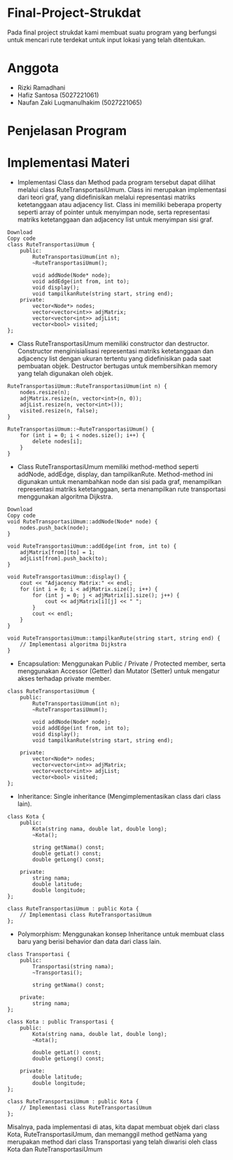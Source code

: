 # Final-Project-Strukdat
Pada final project strukdat kami membuat suatu program yang berfungsi untuk mencari rute terdekat untuk input lokasi yang telah ditentukan.
# Anggota
- Rizki Ramadhani
- Hafiz Santosa (5027221061)
- Naufan Zaki Luqmanulhakim (5027221065)
# Penjelasan Program

# Implementasi Materi

- Implementasi Class dan Method pada program tersebut dapat dilihat melalui class RuteTransportasiUmum. Class ini merupakan implementasi dari teori graf, yang didefinisikan melalui representasi matriks ketetanggaan atau adjacency list. Class ini memiliki beberapa property seperti array of pointer untuk menyimpan node, serta representasi matriks ketetanggaan dan adjacency list untuk menyimpan sisi graf.

```
Download
Copy code
class RuteTransportasiUmum {
    public:
        RuteTransportasiUmum(int n);
        ~RuteTransportasiUmum();

        void addNode(Node* node);
        void addEdge(int from, int to);
        void display();
        void tampilkanRute(string start, string end);
    private:
        vector<Node*> nodes;
        vector<vector<int>> adjMatrix;
        vector<vector<int>> adjList;
        vector<bool> visited;
};
```
- Class RuteTransportasiUmum memiliki constructor dan destructor. Constructor menginisialisasi representasi matriks ketetanggaan dan adjacency list dengan ukuran tertentu yang didefinisikan pada saat pembuatan objek. Destructor bertugas untuk membersihkan memory yang telah digunakan oleh objek.

```
RuteTransportasiUmum::RuteTransportasiUmum(int n) {
    nodes.resize(n);
    adjMatrix.resize(n, vector<int>(n, 0));
    adjList.resize(n, vector<int>());
    visited.resize(n, false);
}

RuteTransportasiUmum::~RuteTransportasiUmum() {
    for (int i = 0; i < nodes.size(); i++) {
        delete nodes[i];
    }
}
```

- Class RuteTransportasiUmum memiliki method-method seperti addNode, addEdge, display, dan tampilkanRute. Method-method ini digunakan untuk menambahkan node dan sisi pada graf, menampilkan representasi matriks ketetanggaan, serta menampilkan rute transportasi menggunakan algoritma Dijkstra.
```
Download
Copy code
void RuteTransportasiUmum::addNode(Node* node) {
    nodes.push_back(node);
}

void RuteTransportasiUmum::addEdge(int from, int to) {
    adjMatrix[from][to] = 1;
    adjList[from].push_back(to);
}

void RuteTransportasiUmum::display() {
    cout << "Adjacency Matrix:" << endl;
    for (int i = 0; i < adjMatrix.size(); i++) {
        for (int j = 0; j < adjMatrix[i].size(); j++) {
            cout << adjMatrix[i][j] << " ";
        }
        cout << endl;
    }
}

void RuteTransportasiUmum::tampilkanRute(string start, string end) {
    // Implementasi algoritma Dijkstra
}
```

- Encapsulation: Menggunakan Public / Private / Protected member, serta menggunakan Accessor (Getter) dan Mutator (Setter) untuk mengatur akses terhadap private member.
```
class RuteTransportasiUmum {
    public:
        RuteTransportasiUmum(int n);
        ~RuteTransportasiUmum();

        void addNode(Node* node);
        void addEdge(int from, int to);
        void display();
        void tampilkanRute(string start, string end);

    private:
        vector<Node*> nodes;
        vector<vector<int>> adjMatrix;
        vector<vector<int>> adjList;
        vector<bool> visited;
};
```

- Inheritance: Single inheritance (Mengimplementasikan class dari class lain).
```
class Kota {
    public:
        Kota(string nama, double lat, double long);
        ~Kota();

        string getNama() const;
        double getLat() const;
        double getLong() const;

    private:
        string nama;
        double latitude;
        double longitude;
};

class RuteTransportasiUmum : public Kota {
    // Implementasi class RuteTransportasiUmum
};
```

- Polymorphism: Menggunakan konsep Inheritance untuk membuat class baru yang berisi behavior dan data dari class lain.
```
class Transportasi {
    public:
        Transportasi(string nama);
        ~Transportasi();

        string getNama() const;

    private:
        string nama;
};

class Kota : public Transportasi {
    public:
        Kota(string nama, double lat, double long);
        ~Kota();

        double getLat() const;
        double getLong() const;

    private:
        double latitude;
        double longitude;
};

class RuteTransportasiUmum : public Kota {
    // Implementasi class RuteTransportasiUmum
};
```
Misalnya, pada implementasi di atas, kita dapat membuat objek dari class Kota, RuteTransportasiUmum, dan memanggil method getNama yang merupakan method dari class Transportasi yang telah diwarisi oleh class Kota dan RuteTransportasiUmum
